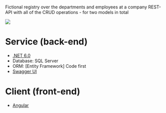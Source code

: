 # 

Fictional registry over the departments and employees at a company
REST-API with all of the CRUD operations - for two models in total

![](https://github.com/Articunatu/Company_AngularAPI/blob/master/Documentation/angular-page.gif)

# Service (back-end)

- [.NET 6.0](https://dotnet.microsoft.com/learn/dotnet/hello-world-tutorial/intro)
- Database: SQL Server
- ORM: [Entity Framework] Code first
- [Swagger UI](https://github.com/swagger-api/swagger-ui)


# Client (front-end)

- [Angular](https://reactjs.org/docs/getting-started.html)
